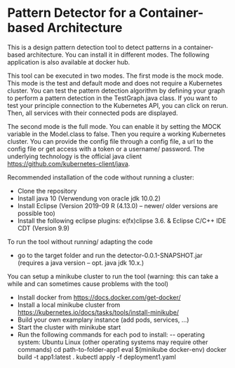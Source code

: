 # Pattern Detector for a Container-based Architecture
This is a design pattern detection tool to detect patterns in a container-based architecture. You can install it in different modes. The following application is also available at docker hub.

This tool can be executed in two modes. The first mode is the mock mode. This mode is the test and default mode and does not require a Kubernetes cluster. You can test the pattern detection algorithm by defining your graph to perform a pattern detection in the TestGraph.java class. If you want to test your principle connection to the Kubernetes API, you can click on rerun. Then, all services with their connected pods are displayed.

The second mode is the full mode. You can enable it by setting the MOCK variable in the Model.class to false. Then you require a working Kubernetes cluster. You can provide the config file through a config file, a url to the config file or get access with a token or a username/ password. The underlying technology is the official java client https://github.com/kubernetes-client/java.

Recommended installation of the code without running a cluster:
- Clone the repository 
- Install java 10 (Verwendung von oracle jdk 10.0.2)
- Install Eclipse (Version 2019-09 R (4.13.0) – newer/ older versions are possible too)
- Install the following eclipse plugins: e(fx)clipse 3.6. & Eclipse C/C++ IDE CDT (Version 9.9)

To run the tool without running/ adapting the code
- go to the target folder and run the detector-0.0.1-SNAPSHOT.jar (requires a java version – opt. java jdk 10.x.)

You can setup a minikube cluster to run the tool (warning: this can take a while and can sometimes cause problems with the tool)
- Install docker from https://docs.docker.com/get-docker/
- Install a local minikube cluster from https://kubernetes.io/docs/tasks/tools/install-minikube/
- Build your own examplary instance (add pods, services, ...)
- Start the cluster with minikube start
- Run the following commands for each pod to install:
-- operating system: Ubuntu Linux (other operating systems may require other commands)
cd path-to-folder-app1
eval $(minikube docker-env)
docker build -t app1:latest .
kubectl apply -f deployment1.yaml
